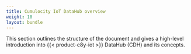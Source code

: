 ```yaml
---
title: Cumulocity IoT DataHub overview
weight: 10
layout: bundle
---
```


This section outlines the structure of the document and gives a high-level introduction into {{< product-c8y-iot >}} DataHub (CDH) and its concepts.
